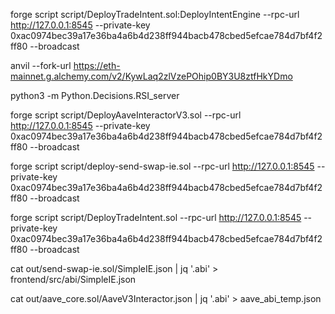 forge script script/DeployTradeIntent.sol:DeployIntentEngine --rpc-url http://127.0.0.1:8545 --private-key 0xac0974bec39a17e36ba4a6b4d238ff944bacb478cbed5efcae784d7bf4f2ff80 --broadcast

anvil --fork-url https://eth-mainnet.g.alchemy.com/v2/KywLaq2zlVzePOhip0BY3U8ztfHkYDmo

python3 -m Python.Decisions.RSI_server



forge script script/DeployAaveInteractorV3.sol --rpc-url http://127.0.0.1:8545 --private-key 0xac0974bec39a17e36ba4a6b4d238ff944bacb478cbed5efcae784d7bf4f2ff80 --broadcast


forge script script/deploy-send-swap-ie.sol --rpc-url http://127.0.0.1:8545 --private-key 0xac0974bec39a17e36ba4a6b4d238ff944bacb478cbed5efcae784d7bf4f2ff80 --broadcast


forge script script/DeployTradeIntent.sol --rpc-url http://127.0.0.1:8545 --private-key 0xac0974bec39a17e36ba4a6b4d238ff944bacb478cbed5efcae784d7bf4f2ff80 --broadcast


cat out/send-swap-ie.sol/SimpleIE.json | jq '.abi' > frontend/src/abi/SimpleIE.json

cat out/aave_core.sol/AaveV3Interactor.json | jq '.abi' > aave_abi_temp.json
